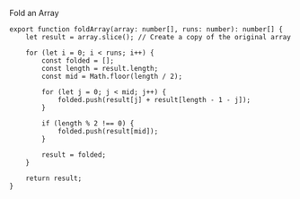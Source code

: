 Fold an Array

    export function foldArray(array: number[], runs: number): number[] {
        let result = array.slice(); // Create a copy of the original array
    
        for (let i = 0; i < runs; i++) {
            const folded = [];
            const length = result.length;
            const mid = Math.floor(length / 2);
    
            for (let j = 0; j < mid; j++) {
                folded.push(result[j] + result[length - 1 - j]);
            }
    
            if (length % 2 !== 0) {
                folded.push(result[mid]);
            }
    
            result = folded;
        }
    
        return result;
    }
